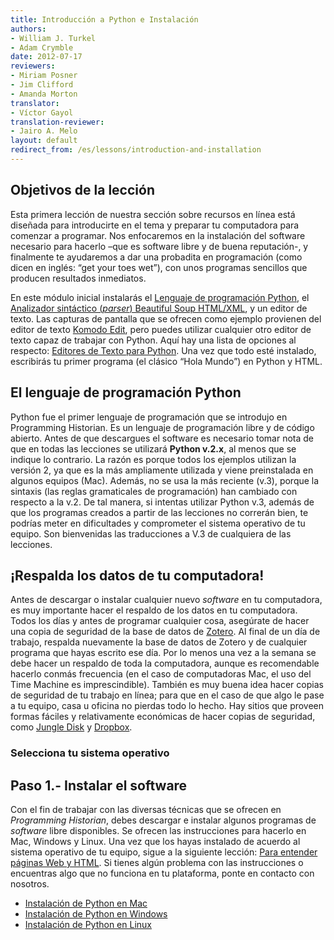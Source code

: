 ```yaml
---
title: Introducción a Python e Instalación
authors:
- William J. Turkel
- Adam Crymble
date: 2012-07-17
reviewers:
- Miriam Posner
- Jim Clifford
- Amanda Morton
translator:
- Víctor Gayol
translation-reviewer:
- Jairo A. Melo
layout: default
redirect_from: /es/lessons/introduction-and-installation
---
```


Objetivos de la lección
------------

Esta primera lección de nuestra sección sobre recursos en línea está diseñada para introducirte en el tema y preparar tu computadora para comenzar a programar. Nos enfocaremos en la instalación del software necesario para hacerlo –que es software libre y de buena reputación-, y finalmente te ayudaremos a dar una probadita en programación (como dicen en inglés: “get your toes wet”), con unos programas sencillos que producen resultados inmediatos.

En este módulo inicial instalarás el [Lenguaje de programación Python], el [Analizador sintáctico (*parser*) Beautiful Soup HTML/XML], y un editor de texto. Las capturas de pantalla que se ofrecen como ejemplo provienen del editor de texto [Komodo Edit], pero puedes utilizar cualquier otro editor de texto capaz de trabajar con Python. Aquí hay una lista de opciones al respecto: [Editores de Texto para Python]. Una vez que todo esté instalado, escribirás tu primer programa (el clásico “Hola Mundo”) en Python y HTML.

El lenguaje de programación Python
-----------
Python fue el primer lenguaje de programación que se introdujo en Programming Historian. Es un lenguaje de programación libre y de código abierto. Antes de que descargues el software es necesario tomar nota de que en todas las lecciones se utilizará **Python v.2.x**, al menos que se indique lo contrario. La razón es porque todos los ejemplos utilizan la versión 2, ya que es la más ampliamente utilizada y viene preinstalada en algunos equipos (Mac). Además, no se usa la más reciente (v.3), porque la sintaxis (las reglas gramaticales de programación) han cambiado con respecto a la v.2. De tal manera, si intentas utilizar Python v.3, además de que los programas creados a partir de las lecciones no correrán bien, te podrías meter en dificultades y comprometer el sistema operativo de tu equipo. Son bienvenidas las traducciones a V.3 de cualquiera de las lecciones.

¡Respalda los datos de tu computadora!
---------------

Antes de descargar o instalar cualquier nuevo *software* en tu computadora, es muy importante hacer el respaldo de los datos en tu computadora. Todos los días y antes de programar cualquier cosa, asegúrate de hacer una copia de seguridad de la base de datos de [Zotero]. Al final de un día de trabajo, respalda nuevamente la base de datos de Zotero y de cualquier programa que hayas escrito ese día. Por lo menos una vez a la semana se debe hacer un respaldo de toda la computadora, aunque es recomendable hacerlo conmás frecuencia (en el caso de computadoras Mac, el uso del Time Machine es imprescindible). También es muy buena idea hacer copias de seguridad de tu trabajo en línea; para que en el caso de que algo le pase a tu equipo, casa u oficina no pierdas todo lo hecho. Hay sitios que proveen formas fáciles y relativamente económicas de hacer copias de seguridad, como [Jungle Disk] y [Dropbox].

### Selecciona tu sistema operativo

Paso 1.- Instalar el software
---------------------------------------

Con el fin de trabajar con las diversas técnicas que se ofrecen en *Programming Historian*, debes descargar e instalar algunos programas de *software* libre disponibles. Se ofrecen las instrucciones para hacerlo en Mac, Windows y Linux. Una vez que los hayas instalado de acuerdo al sistema operativo de tu equipo, sigue a la siguiente lección: [Para entender páginas Web y HTML]. Si tienes algún problema con las instrucciones o encuentras algo que no funciona en tu plataforma, ponte en contacto con nosotros.

-	[Instalación de Python en Mac]
-	[Instalación de Python en Windows]
-	[Instalación de Python en Linux]


[Lenguaje de programación Python]: https://www.python.org
[Analizador sintáctico (*parser*) Beautiful Soup HTML/XML]: https://www.crummy.com/software/BeautifulSoup/
[Komodo Edit]: http://komodoide.com/komodo-edit/
[Editores de Texto para Python]: https://wiki.python.org/moin/PythonEditors/
[Zotero]: https://www.zotero.org
[Jungle Disk]: https://www.jungledisk.com
[Dropbox]: https://www.dropbox.com
[Para entender páginas Web y HTML]: http://programminghistorian.org/es/lecciones/ver-archivos-html
[Instalación de Python en Mac]: http://programminghistorian.org/es/lecciones/instalacion-mac
[Instalación de Python en Windows]: http://programminghistorian.org/es/lecciones/instalacion-windows
[Instalación de Python en Linux]: http://programminghistorian.org/es/lecciones/instalacion-linux
